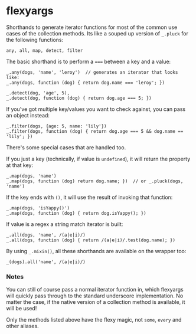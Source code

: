 flexyargs
=========

Shorthands to generate iterator functions for most of the common use cases of the collection methods.  Its like a souped up version of `_.pluck` for the following functions:

    any, all, map, detect, filter

    
The basic shorthand is to perform a `===` between a key and a value:

    _.any(dogs, 'name', 'leroy')  // generates an iterator that looks like:
    _.any(dogs, function (dog) { return dog.name === 'leroy'; })
    
    _.detect(dog, 'age', 5),
    _.detect(dog, function (dog) { return dog.age === 5; })
        
If you've got multiple key/values you want to check against, you can pass an object instead:

    _.filter(dogs, {age: 5, name: 'lily'})
    _.filter(dogs, function (dog) { return dog.age === 5 && dog.name == 'lily'; })
    
    
There's some special cases that are handled too.  

If you just a key (technically, if value is `undefined`), it will return the property at that key:

    _.map(dogs, 'name')
    _.map(dogs, function (dog) return dog.name; })  // or _.pluck(dogs, 'name')
    

If the key ends with `()`, it will use the result of invoking that function:

    _.map(dogs, 'isYappy()')
    _.map(dogs, function (dog) { return dog.isYappy(); })
    

If value is a regex a string match iterator is built:

    _.all(dogs, 'name', /(a|e|i)/)
    _.all(dogs, function (dog) { return /(a|e|i)/.test(dog.name); })
    
    
By using `_.mixin()`, all these shorthands are available on the wrapper too:

    _(dogs).all('name', /(a|e|i)/)

### Notes
You can still of course pass a normal iterator function in, which flexyargs will quickly pass through to the standard underscore implementation.  No matter the case, if the native version of a collection method is available, it will be used!

Only the methods listed above have the flexy magic, not `some`, `every` and other aliases.
